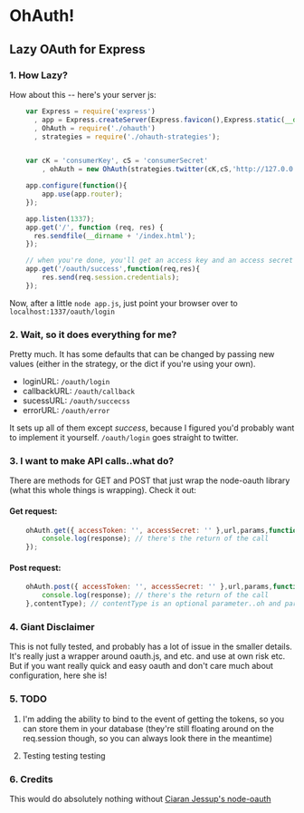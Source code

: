 # OhAuth!
## Lazy OAuth for Express

### 1. How Lazy?
How about this -- here's your server js:
```javascript
	var Express = require('express')
	  , app = Express.createServer(Express.favicon(),Express.static(__dirname))
	  , OhAuth = require('./ohauth')
	  , strategies = require('./ohauth-strategies');


	var cK = 'consumerKey', cS = 'consumerSecret'
		, ohAuth = new OhAuth(strategies.twitter(cK,cS,'http://127.0.0.1:1337'),app);

	app.configure(function(){
		app.use(app.router);	
	});

	app.listen(1337);
	app.get('/', function (req, res) {
	  res.sendfile(__dirname + '/index.html');
	});

	// when you're done, you'll get an access key and an access secret printing out here
	app.get('/oauth/success',function(req,res){
		res.send(req.session.credentials);
	});
```
Now, after a little `node app.js`, just point your browser over to `localhost:1337/oauth/login`


### 2. Wait, so it does everything for me?
Pretty much. It has some defaults that can be changed by passing new values (either in the strategy, or the dict if you're using your own).

* loginURL: `/oauth/login`
* callbackURL: `/oauth/callback`
* sucessURL: `/oauth/succecss`
* errorURL: `/oauth/error`

It sets up all of them except *success*, because I figured you'd probably want to implement it yourself. `/oauth/login` goes straight to twitter.

### 3. I want to make API calls..what do?
There are methods for GET and POST that just wrap the node-oauth library (what this whole things is wrapping). Check it out:

#### Get request:

```javascript
	ohAuth.get({ accessToken: '', accessSecret: '' },url,params,function(status,data,response){
		console.log(response); // there's the return of the call
	});

```
#### Post request:
```javascript
	ohAuth.post({ accessToken: '', accessSecret: '' },url,params,function(status,data,response){
		console.log(response); // there's the return of the call
	},contentType); // contentType is an optional parameter..oh and params is optional too

```

### 4. Giant Disclaimer
This is not fully tested, and probably has a lot of issue in the smaller details. It's really just a wrapper around oauth.js, and etc. and use at own risk etc. But if you want really quick and easy oauth and don't care much about configuration, here she is!

### 5. TODO

1. I'm adding the ability to bind to the event of getting the tokens, so you can store them in your database (they're still floating around on the req.session though, so you can always look there in the meantime)

2. Testing testing testing 

### 6. Credits
This would do absolutely nothing without [Ciaran Jessup's node-oauth](https://github.com/ciaranj/node-oauth)